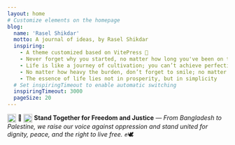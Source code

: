 ```yaml
---
layout: home
# Customize elements on the homepage
blog:
  name: 'Rasel Shikdar'
  motto: A journal of ideas, by Rasel Shikdar
  inspiring:
    - A theme customized based on VitePress 🎨
    - Never forget why you started, no matter how long you've been on the journey
    - Life is like a journey of cultivation; you can’t achieve perfection from the beginning
    - No matter how heavy the burden, don’t forget to smile; no matter how long the journey, don’t forget to persist
    - The essence of life lies not in prosperity, but in simplicity
  # Set inspiringTimeout to enable automatic switching
  inspiringTimeout: 3000
  pageSize: 20
---
```


<img src="https://upload.wikimedia.org/wikipedia/commons/f/f9/Flag_of_Bangladesh.svg" width="20" style="vertical-align: middle;"> 🤝 <img src="https://upload.wikimedia.org/wikipedia/commons/0/00/Flag_of_Palestine.svg" width="20" style="vertical-align: middle;"> <strong>Stand Together for Freedom and Justice</strong> — <em>From Bangladesh to Palestine, we raise our voice against oppression and stand united for dignity, peace, and the right to live free.</em> ✊🕊️
